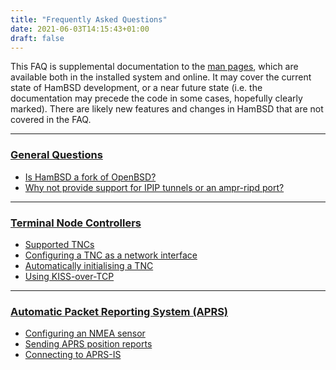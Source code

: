 ```yaml
---
title: "Frequently Asked Questions"
date: 2021-06-03T14:15:43+01:00
draft: false
---
```


This FAQ is supplemental documentation to the [man pages][], which are
available both in the installed system and online. It may cover the
current state of HamBSD development, or a near future state (i.e. the
documentation may precede the code in some cases, hopefully clearly
marked). There are likely new features and changes in HamBSD that are
not covered in the FAQ.

------------------------------------------------------------------------

### [General Questions][]

-   [Is HamBSD a fork of OpenBSD?][]
-   [Why not provide support for IPIP tunnels or an ampr-ripd port?][]

------------------------------------------------------------------------

### [Terminal Node Controllers][]

-   [Supported TNCs][]
-   [Configuring a TNC as a network interface][]
-   [Automatically initialising a TNC][]
-   [Using KISS-over-TCP][]

------------------------------------------------------------------------

### [Automatic Packet Reporting System (APRS)][]

-   [Configuring an NMEA sensor][]
-   [Sending APRS position reports][]
-   [Connecting to APRS-IS][]

[man pages]: https://man.hambsd.org
[General Questions]: /faq-general
[Is HamBSD a fork of OpenBSD?]: /faq-general/#fork
[Why not provide support for IPIP tunnels or an ampr-ripd port?]: /faq-general/#amprnet
[Terminal Node Controllers]: /faq-tnc
[Supported TNCs]: /faq-tnc/#supported
[Configuring a TNC as a network interface]: /faq-tnc/#config
[Automatically initialising a TNC]: /faq-tnc/#init
[Using KISS-over-TCP]: /faq-tnc/#kisstcp
[Automatic Packet Reporting System (APRS)]: /faq-aprs
[Configuring an NMEA sensor]: /faq-aprs/#gps
[Sending APRS position reports]: /faq-aprs/#tracker
[Connecting to APRS-IS]: /faq-aprs/#aprsis
